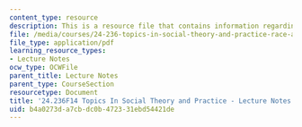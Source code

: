 ```yaml
---
content_type: resource
description: This is a resource file that contains information regarding session 8.
file: /media/courses/24-236-topics-in-social-theory-and-practice-race-and-racism-fall-2014/b4a0273da7cbdc0b472331ebd54421de_MIT24_236F14_Sess8.pdf
file_type: application/pdf
learning_resource_types:
- Lecture Notes
ocw_type: OCWFile
parent_title: Lecture Notes
parent_type: CourseSection
resourcetype: Document
title: '24.236F14 Topics In Social Theory and Practice - Lecture Notes: Social Construction'
uid: b4a0273d-a7cb-dc0b-4723-31ebd54421de
---
```

